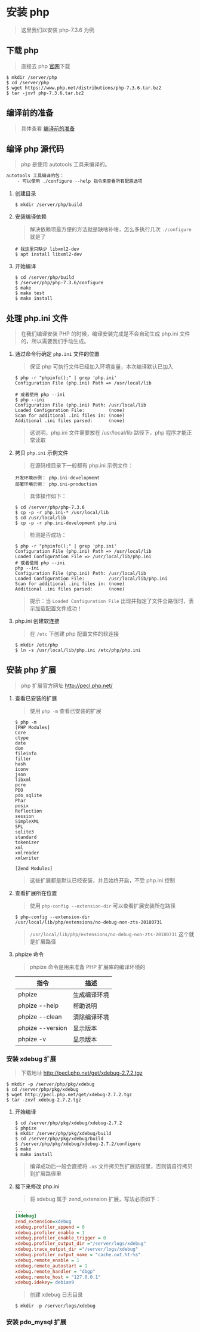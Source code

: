 # 安装 php

> 这里我们以安装 php-7.3.6 为例

## 下载 php

> 直接去 php [官网](https://www.php.net)下载

```shell
$ mkdir /server/php
$ cd /server/php
$ wget https://www.php.net/distributions/php-7.3.6.tar.bz2
$ tar -jxvf php-7.3.6.tar.bz2
```

## 编译前的准备

> 具体查看 [编译前的准备](./info/编译前的准备.md)

## 编译 php 源代码

> php 是使用 autotools 工具来编译的。

```txt
autotools 工具编译的包：
    - 可以使用 ./configure --help 指令来查看所有配置选项
```

1. 创建目录

   ```shell
   $ mkdir /server/php/build
   ```

2. 安装编译依赖

   > 解决依赖项最方便的方法就是缺啥补啥，怎么多执行几次 `./configure` 就是了

   ```shell
   # 我这里只缺少 libxml2-dev
   $ apt install libxml2-dev
   ```

3. 开始编译

   ```shell
   $ cd /server/php/build
   $ /server/php/php-7.3.6/configure
   $ make
   $ make test
   $ make install
   ```

## 处理 php.ini 文件

> 在我们编译安装 PHP 的时候，编译安装完成是不会自动生成 php.ini 文件的，所以需要我们手动生成。

1. 通过命令行确定 `php.ini` 文件的位置

   > 保证 php 可执行文件已经加入环境变量，本次编译默认已加入

   ```shell
   $ php -r "phpinfo();" | grep 'php.ini'
   Configuration File (php.ini) Path => /usr/local/lib

   # 或者使用 php --ini
   $ php --ini
   Configuration File (php.ini) Path: /usr/local/lib
   Loaded Configuration File:         (none)
   Scan for additional .ini files in: (none)
   Additional .ini files parsed:      (none)
   ```

   > 这说明，php.ini 文件需要放在 /usr/local/lib 路径下，php 程序才能正常读取

2. 拷贝 `php.ini` 示例文件

   > 在源码根目录下一般都有 php.ini 示例文件：

   ```text
   开发环境示例： php.ini-development
   部署环境示例： php.ini-production
   ```

   > 具体操作如下：

   ```shell
   $ cd /server/php/php-7.3.6
   $ cp -p -r php.ini-* /usr/local/lib
   $ cd /usr/local/lib
   $ cp -p -r php.ini-development php.ini
   ```

   > 检测是否成功：

   ```shell
   $ php -r "phpinfo();" | grep 'php.ini'
   Configuration File (php.ini) Path => /usr/local/lib
   Loaded Configuration File => /usr/local/lib/php.ini
   # 或者使用 php --ini
   php --ini
   Configuration File (php.ini) Path: /usr/local/lib
   Loaded Configuration File:         /usr/local/lib/php.ini
   Scan for additional .ini files in: (none)
   Additional .ini files parsed:      (none)
   ```

   > 提示：当 `Loaded Configuration File` 出现并指定了文件全路径时，表示加载配置文件成功！

3. php.ini 创建软连接

   > 在 `/etc` 下创建 php 配置文件的软连接

   ```shell
   $ mkdir /etc/php
   $ ln -s /usr/local/lib/php.ini /etc/php/php.ini
   ```

## 安装 php 扩展

> php 扩展官方网址 http://pecl.php.net/

1. 查看已安装的扩展

   > 使用 `php -m` 查看已安装的扩展

   ```shell
   $ php -m
   [PHP Modules]
   Core
   ctype
   date
   dom
   fileinfo
   filter
   hash
   iconv
   json
   libxml
   pcre
   PDO
   pdo_sqlite
   Phar
   posix
   Reflection
   session
   SimpleXML
   SPL
   sqlite3
   standard
   tokenizer
   xml
   xmlreader
   xmlwriter

   [Zend Modules]
   ```

   > 这些扩展都是默认已经安装，并且始终开启，不受 php.ini 控制

2. 查看扩展所在位置

   > 使用 `php-config --extension-dir` 可以查看扩展安装所在路径

   ```shell
   $ php-config --extension-dir
   /usr/local/lib/php/extensions/no-debug-non-zts-20180731
   ```

   > `/usr/local/lib/php/extensions/no-debug-non-zts-20180731` 这个就是扩展路径

3. phpize 命令

   > phpize 命令是用来准备 PHP 扩展库的编译环境的

   | 指令             | 描述         |
   | ---------------- | ------------ |
   | phpize           | 生成编译环境 |
   | phpize --help    | 帮助说明     |
   | phpize --clean   | 清除编译环境 |
   | phpize --version | 显示版本     |
   | phpize -v        | 显示版本     |

### 安装 xdebug 扩展

> 下载地址 http://pecl.php.net/get/xdebug-2.7.2.tgz

```shell
$ mkdir -p /server/php/pkg/xdebug
$ cd /server/php/pkg/xdebug
$ wget http://pecl.php.net/get/xdebug-2.7.2.tgz
$ tar -zxvf xdebug-2.7.2.tgz
```

1. 开始编译

   ```shell
   $ cd /server/php/pkg/xdebug/xdebug-2.7.2
   $ phpize
   $ mkdir /server/php/pkg/xdebug/build
   $ cd /server/php/pkg/xdebug/build
   $ /server/php/pkg/xdebug/xdebug-2.7.2/configure
   $ make
   $ make install
   ```

   > 编译成功后一般会直接将 `.os` 文件拷贝到扩展路径里，否则请自行拷贝到扩展路径里

2. 接下来修改 php.ini

   > 将 xdebug 属于 zend_extension 扩展，写法必须如下：

   ```ini
   ...
   [Xdebug]
   zend_extension=xdebug
   xdebug.profiler_append = 0
   xdebug.profiler_enable = 1
   xdebug.profiler_enable_trigger = 0
   xdebug.profiler_output_dir ="/server/logs/xdebug"
   xdebug.trace_output_dir ="/server/logs/xdebug"
   xdebug.profiler_output_name = "cache.out.%t-%s"
   xdebug.remote_enable = 1
   xdebug.remote_autostart = 1
   xdebug.remote_handler = "dbgp"
   xdebug.remote_host = "127.0.0.1"
   xdebug.idekey= debian9
   ```

   > 创建 xdebug 日志目录

   ```shell
   $ mkdir -p /server/logs/xdebug
   ```

### 安装 pdo_mysql 扩展
